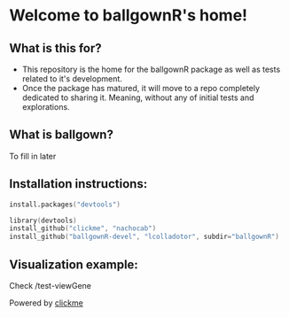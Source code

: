 # Welcome to ballgownR's home!

## What is this for?

* This repository is the home for the ballgownR package as well as tests related to it's development.
* Once the package has matured, it will move to a repo completely dedicated to sharing it. Meaning, without any of initial tests and explorations.

## What is ballgown?

To fill in later

## Installation instructions:

```S
install.packages("devtools")

library(devtools)
install_github("clickme", "nachocab")
install_github("ballgownR-devel", "lcolladotor", subdir="ballgownR")
```


## Visualization example:

Check /test-viewGene

Powered by [clickme](https://github.com/nachocab/clickme)
